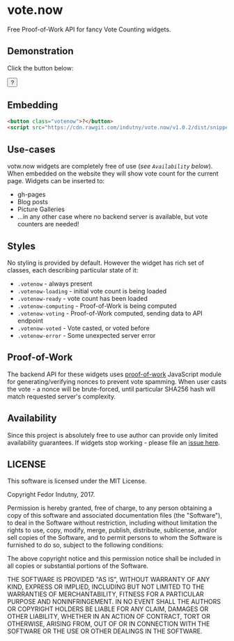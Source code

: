 # vote.now

Free Proof-of-Work API for fancy Vote Counting widgets.

## Demonstration

Click the button below:

<button class="votenow">?</button>

## Embedding

```html
<button class="votenow">?</button>
<script src="https://cdn.rawgit.com/indutny/vote.now/v1.0.2/dist/snippet.js" async></script>
```

## Use-cases

votw.now widgets are completely free of use (_see `Availability` below_). When
embedded on the website they will show vote count for the current page. Widgets
can be inserted to:

* gh-pages
* Blog posts
* Picture Galleries
* ...in any other case where no backend server is available, but vote counters
  are needed!

## Styles

No styling is provided by default. However the widget has rich set of classes,
each describing particular state of it:

* `.votenow` - always present
* `.votenow-loading` - initial vote count is being loaded
* `.votenow-ready` - vote count has been loaded
* `.votenow-computing` - Proof-of-Work is being computed
* `.votenow-voting` - Proof-of-Work computed, sending data to API endpoint
* `.votenow-voted` - Vote casted, or voted before
* `.votenow-error` - Some unexpected server error

## Proof-of-Work

The backend API for these widgets uses [proof-of-work][1] JavaScript module for
generating/verifying nonces to prevent vote spamming. When user casts the
vote - a nonce will be brute-forced, until particular SHA256 hash will match
requested server's complexity.

## Availability

Since this project is absolutely free to use author can provide only limited
availability guarantees. If widgets stop working - please file an
[issue here][0].

## LICENSE

This software is licensed under the MIT License.

Copyright Fedor Indutny, 2017.

Permission is hereby granted, free of charge, to any person obtaining a
copy of this software and associated documentation files (the
"Software"), to deal in the Software without restriction, including
without limitation the rights to use, copy, modify, merge, publish,
distribute, sublicense, and/or sell copies of the Software, and to permit
persons to whom the Software is furnished to do so, subject to the
following conditions:

The above copyright notice and this permission notice shall be included
in all copies or substantial portions of the Software.

THE SOFTWARE IS PROVIDED "AS IS", WITHOUT WARRANTY OF ANY KIND, EXPRESS
OR IMPLIED, INCLUDING BUT NOT LIMITED TO THE WARRANTIES OF
MERCHANTABILITY, FITNESS FOR A PARTICULAR PURPOSE AND NONINFRINGEMENT. IN
NO EVENT SHALL THE AUTHORS OR COPYRIGHT HOLDERS BE LIABLE FOR ANY CLAIM,
DAMAGES OR OTHER LIABILITY, WHETHER IN AN ACTION OF CONTRACT, TORT OR
OTHERWISE, ARISING FROM, OUT OF OR IN CONNECTION WITH THE SOFTWARE OR THE
USE OR OTHER DEALINGS IN THE SOFTWARE.

[0]: https://github.com/indutny/vote.now/issues
[1]: https://github.com/indutny/proof-of-work#technique
